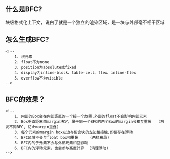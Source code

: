 ## 什么是BFC?

块级格式化上下文，说白了就是一个独立的渲染区域，是一块与外部毫不相干区域

## 怎么生成BFC?
    <!--
        1. 根元素
        2. float不为none 
        3. position为absolute或fixed
        4. display为inline-block、table-cell、flex、inline-flex
        5. overflow不为visible
    -->


##  BFC的效果？
    <!--
        1. 内部的Box会在内部竖直的一个接一个放置,外部的float不会影响内部元素
        2. Box垂直距离由margin决定，属于同一个BFC的两个Box的margin会相互重叠   (触发不同BFC, 防止margin重叠)
        3. 每个元素的margin box左边与包含块的左边相接触,即使存在浮动
        4. BFC区域不会与float box相重叠     (两栏布局)
        5. BFC内的子元素不会与外部元素相互影响
        6. BFC内的浮动元素，也会参与高度计算  (清理浮动)
    -->

